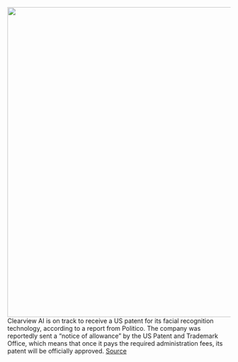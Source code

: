 <img src='https://cdn.vox-cdn.com/thumbor/s8K-Ktyyr8wZEdfdkWTa80DdU5Y=/0x0:2040x1360/1200x800/filters:focal(857x517:1183x843)/cdn.vox-cdn.com/uploads/chorus_image/image/70232334/acastro_210512_1777_deepfake_0001.0.jpg' width='700px' /><br/>
Clearview AI is on track to receive a US patent for its facial recognition technology, according to a report from Politico. The company was reportedly sent a “notice of allowance” by the US Patent and Trademark Office, which means that once it pays the required administration fees, its patent will be officially approved.
<a href='https://www.theverge.com/2021/12/5/22819097/clearview-ai-facial-recognition-patent'> Source <a/>
